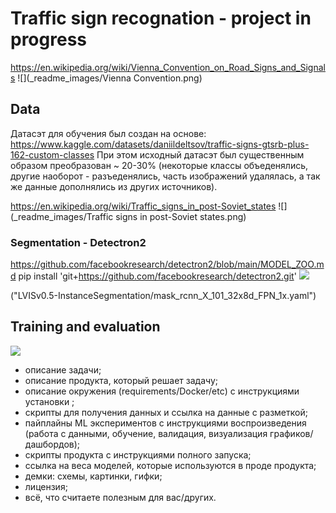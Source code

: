 # Traffic sign recognation - project in progress
https://en.wikipedia.org/wiki/Vienna_Convention_on_Road_Signs_and_Signals
![](_readme_images/Vienna Convention.png)

## Data
Датасэт для обучения был создан на основе:
https://www.kaggle.com/datasets/daniildeltsov/traffic-signs-gtsrb-plus-162-custom-classes
При этом исходный датасэт был существенным образом преобразован ~ 20-30% (некоторые классы объеденялись, другие наоборот - разъеденялись,
часть изображений удалялась, а так же данные дополнялись из других источников). 


https://en.wikipedia.org/wiki/Traffic_signs_in_post-Soviet_states
![](_readme_images/Traffic signs in post-Soviet states.png)

### Segmentation - Detectron2
https://github.com/facebookresearch/detectron2/blob/main/MODEL_ZOO.md
pip install 'git+https://github.com/facebookresearch/detectron2.git'
![](_readme_images/Segmented_Image.PNG)

("LVISv0.5-InstanceSegmentation/mask_rcnn_X_101_32x8d_FPN_1x.yaml")

## Training and evaluation
![](_readme_images/metrics_36M_64x64_80ep_log.png)

* описание задачи;
* описание продукта, который решает задачу;
* описание окружения (requirements/Docker/etc) с инструкциями установки ;
* скрипты для получения данных и ссылка на данные с разметкой;
* пайплайны ML экспериментов с инструкциями воспроизведения (работа с данными, обучение, валидация, визуализация графиков/дашбордов);
* скрипты продукта с инструкциями полного запуска;
* ссылка на веса моделей, которые используются в проде продукта;
* демки: схемы, картинки, гифки;
* лицензия;
* всё, что считаете полезным для вас/других.